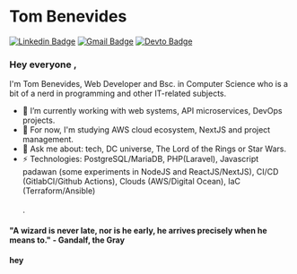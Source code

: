 # Tom Benevides
[![Linkedin Badge](https://img.shields.io/badge/-tomfbenevides-blue?style=flat-square&logo=Linkedin&logoColor=white&link=https://www.linkedin.com/in/tomfbenevides/?locale=en_US)](https://www.linkedin.com/in/tomfbenevides/?locale=en_US)
[![Gmail Badge](https://img.shields.io/badge/-eltonfelixbenevides@gmail.com-c14438?style=flat-square&logo=Gmail&logoColor=white&link=mailto:eltonfelixbenevides@gmail.com)](mailto:eltonfelixbenevides@gmail.com)
[![Devto Badge](https://img.shields.io/badge/-tombenevides-black?style=flat-square&logo=Dev.to&logoColor=white&link=https://dev.to/tombenevides)](https://dev.to/tombenevides)

### Hey everyone , 
I'm Tom Benevides, Web Developer and Bsc. in Computer Science who is a bit of a nerd in programming and other IT-related subjects.

- 🔭 I’m currently working with web systems, API microservices, DevOps projects.
- 🌱 For now, I'm studying AWS cloud ecosystem, NextJS and project management. 
- 💬 Ask me about: tech, DC universe, The Lord of the Rings or Star Wars.
-  ⚡ Technologies: PostgreSQL/MariaDB, PHP(Laravel), Javascript padawan (some experiments in NodeJS and ReactJS/NextJS), CI/CD (GitlabCI/Github Actions), Clouds (AWS/Digital Ocean), IaC (Terraform/Ansible)
\
\
\.

#### "A wizard is never late, nor is he early, he arrives precisely when he means to." - Gandalf, the Gray 

#### hey
